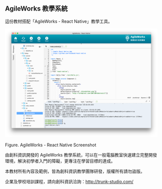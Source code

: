 ## AgileWorks 教學系統

這份教材搭配「AgileWorks - React Native」教學工具。

![agileworks](images/agileworks-screenshot.png)

Figure. AgileWorks - React Native Screenshot

由創科資訊開發的 AgileWorks 教學系統，可以在一般電腦教室快速建立完整開發環境，解決初學者入門的障礙，更專注在學習目標的達成。

本教材所有內容及範例，皆為創科資訊教學團隊研發，版權所有請勿盜版。

企業及學校培訓課程，請向創科資訊洽詢：http://trunk-studio.com/
